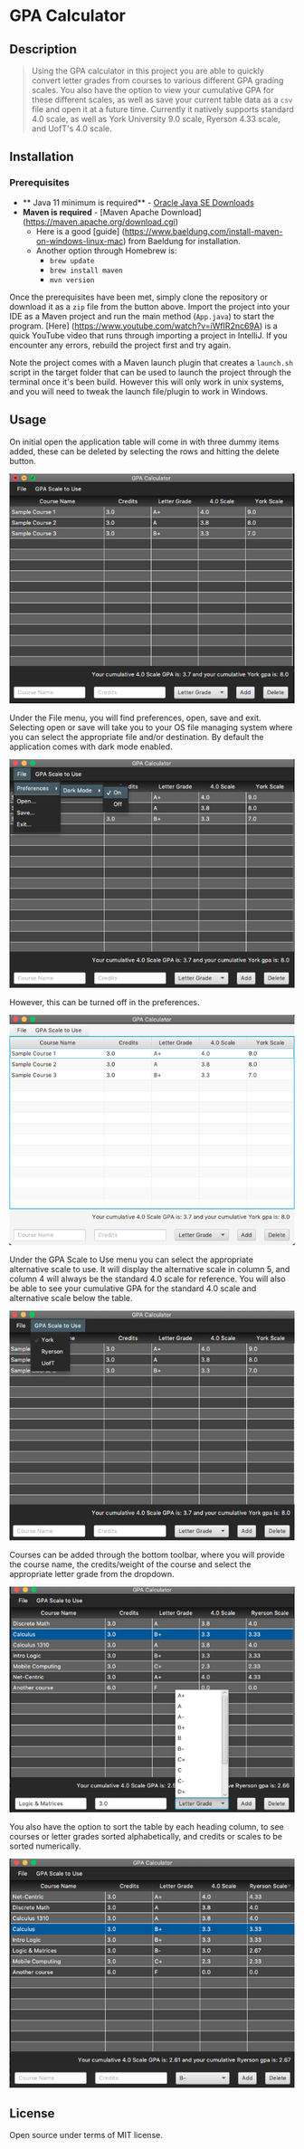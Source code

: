 # GPA Calculator

## Description

> Using the GPA calculator in this project you are able to quickly convert letter grades from courses to various different GPA grading scales. You also have the option to view your cumulative GPA for these different scales, as well as save your current table data as a ``csv`` file and open it at a future time.
> Currently it natively supports standard 4.0 scale, as well as York University 9.0 scale, Ryerson 4.33 scale, and UofT's 4.0 scale.

## Installation

### Prerequisites 
- ** Java 11 minimum is required** - [Oracle Java SE Downloads](https://www.oracle.com/java/technologies/javase-jdk11-doc-downloads.html)
- **Maven is required** - [Maven Apache Download] (https://maven.apache.org/download.cgi)
    - Here is a good [guide] (https://www.baeldung.com/install-maven-on-windows-linux-mac) from Baeldung for installation.
    - Another option through Homebrew is:
        - ``brew update``
        - ``brew install maven`` 
        - ``mvn version``

Once the prerequisites have been met, simply clone the repository or download it as a ``zip`` file from the button above. Import the project into your IDE as a Maven project and run the main method (``App.java``) to start the program. [Here] (https://www.youtube.com/watch?v=iWfIR2nc69A) is a quick YouTube video that runs through importing a project in IntelliJ. If you encounter any errors, rebuild the project first and try again.

Note the project comes with a Maven launch plugin that creates a ``launch.sh`` script in the target folder that can be used to launch the project through the terminal once it's been build. However this will only work in unix systems, and you will need to tweak the launch file/plugin to work in Windows.

## Usage
On initial open the application table will come in with three dummy items added, these can be deleted by selecting the rows and hitting the delete button.

![image1](images/image1.png)

Under the File menu, you will find preferences, open, save and exit. Selecting open or save will take you to your OS file managing system where you can select the appropriate file and/or destination. By default the application comes with dark mode enabled.

![image2](images/image2.png)

However, this can be turned off in the preferences.

![image4](images/image4.png)

Under the GPA Scale to Use menu you can select the appropriate alternative scale to use. It will display the alternative scale in column 5, and column 4 will always be the standard 4.0 scale for reference. You will also be able to see your cumulative GPA for the standard 4.0 scale and alternative scale below the table.

![image3](images/image3.png)

Courses can be added through the bottom toolbar, where you will provide the course name, the credits/weight of the course and select the appropriate letter grade from the dropdown.

![image5](images/image5.png)

You also have the option to sort the table by each heading column, to see courses or letter grades sorted alphabetically, and credits or scales to be sorted numerically.

![image6](images/image6.png)

## License
Open source under terms of MIT license.
